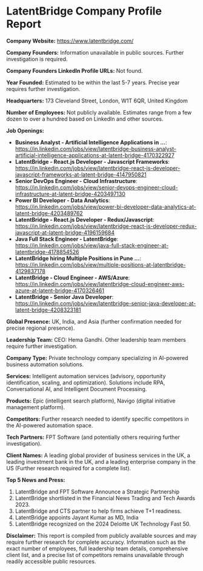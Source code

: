 # LatentBridge Company Profile Report

**Company Website:** https://www.latentbridge.com/

**Company Founders:**  Information unavailable in public sources. Further investigation is required.

**Company Founders LinkedIn Profile URLs:** Not found.

**Year Founded:**  Estimated to be within the last 5-7 years. Precise year requires further investigation.

**Headquarters:** 173 Cleveland Street, London, W1T 6QR, United Kingdom

**Number of Employees:**  Not publicly available. Estimates range from a few dozen to over a hundred based on LinkedIn and other sources.

**Job Openings:**

* **Business Analyst - Artificial Intelligence Applications in ...**: https://in.linkedin.com/jobs/view/latentbridge-business-analyst-artificial-intelligence-applications-at-latent-bridge-4170322927
* **LatentBridge - React.js Developer - Javascript Frameworks**: https://in.linkedin.com/jobs/view/latentbridge-react-js-developer-javascript-frameworks-at-latent-bridge-4147950821
* **Senior DevOps Engineer - Cloud Infrastructure**: https://in.linkedin.com/jobs/view/senior-devops-engineer-cloud-infrastructure-at-latent-bridge-4203497130
* **Power BI Developer - Data Analytics**: https://in.linkedin.com/jobs/view/power-bi-developer-data-analytics-at-latent-bridge-4203489762
* **LatentBridge - React.js Developer - Redux/Javascript**: https://in.linkedin.com/jobs/view/latentbridge-react-js-developer-redux-javascript-at-latent-bridge-4196159684
* **Java Full Stack Engineer - LatentBridge**: https://in.linkedin.com/jobs/view/java-full-stack-engineer-at-latentbridge-4178854526
* **LatentBridge hiring Multiple Positions in Pune ...**: https://in.linkedin.com/jobs/view/multiple-positions-at-latentbridge-4129837178
* **LatentBridge - Cloud Engineer - AWS/Azure**: https://in.linkedin.com/jobs/view/latentbridge-cloud-engineer-aws-azure-at-latent-bridge-4170326461
* **LatentBridge - Senior Java Developer**: https://in.linkedin.com/jobs/view/latentbridge-senior-java-developer-at-latent-bridge-4208323181

**Global Presence:** UK, India, and Asia (further confirmation needed for precise regional presence).

**Leadership Team:** CEO: Hema Gandhi.  Other leadership team members require further investigation.

**Company Type:** Private technology company specializing in AI-powered business automation solutions.

**Services:** Intelligent automation services (advisory, opportunity identification, scaling, and optimization). Solutions include RPA, Conversational AI, and Intelligent Document Processing.

**Products:** Epic (intelligent search platform), Navigo (digital initiative management platform).

**Competitors:**  Further research needed to identify specific competitors in the AI-powered automation space.

**Tech Partners:** FPT Software (and potentially others requiring further investigation).

**Client Names:**  A leading global provider of business services in the UK, a leading investment bank in the UK, and a leading enterprise company in the US (Further research required for a complete list).

**Top 5 News and Press:**

1. LatentBridge and FPT Software Announce a Strategic Partnership
2. LatentBridge shortlisted in the Financial News Trading and Tech Awards 2023.
3. LatentBridge and CTS partner to help firms achieve T+1 readiness.
4. LatentBridge appoints Jayant Kumar as MD, India
5. LatentBridge recognized on the 2024 Deloitte UK Technology Fast 50.


**Disclaimer:** This report is compiled from publicly available sources and may require further research for complete accuracy.  Information such as the exact number of employees, full leadership team details, comprehensive client list, and a precise list of competitors remains unavailable through readily accessible public resources.